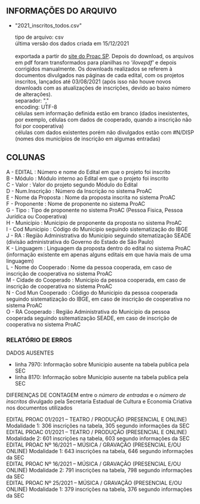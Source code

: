 ## INFORMAÇÕES DO ARQUIVO

- "2021_inscritos_todos.csv"

	tipo de arquivo: csv<br>
	última versão dos dados criada em 15/12/2021<br>	
	exportada a partir do [site do Proac SP](https://www.proac.sp.gov.br/proac-editais-editais-e-resultados/). Depois do download, os arquivos em pdf foram transformados para planilhas no *'ilovepdf'* e depois corrigidos manualmente. Os downloads realizados se referem à documentos divulgados nas páginas de cada edital, com os projetos inscritos, lançados até 03/08/2021 (após isso não houve novos downloads com as atualizações de inscrições, devido ao baixo número de alterações).<br>
	separador: ","<br>
	encoding: UTF-8<br>
	células sem informação definida estão em branco (dados inexistentes, por exemplo, células com dados de cooperado, quando a inscrição não foi por cooperativa)<br>
	células com dados existentes porém não divulgados estão com #N/DISP (nomes dos municípios de inscrição em algumas entradas)

## COLUNAS

A - EDITAL : Número e nome do Edital em que o projeto foi inscrito<br>
B - Módulo : Módulo interno ao Edital em que o projeto foi inscrito<br>
C - Valor : Valor do projeto segundo Módulo do Edital<br>
D - Num.Inscrição : Número da Inscrição no sistema ProAC<br>
E - Nome da Proposta : Nome da proposta inscrita no sistema ProAC<br>
F - Proponente : Nome de proponente no sistema ProAC<br>
G - Tipo : Tipo de proponente no sistema ProAC (Pessoa Fisica, Pessoa Jurídica ou Cooperativa)<br>
H - Município : Municipio de proponente da proposta no sistema ProAC<br>
I - Cod Municipio : Código do Municipio seguindo sistematização do IBGE<br>
J - RA : Região Administrativa do Municipio seguindo sitematização SEADE (divisão administrativa do Governo do Estado de São Paulo)<br>
K - Linguagem : Linguagem da proposta dentro do edital no sistema ProAC (informação existente em apenas alguns editais em que havia mais de uma linguagem)<br>
L - Nome do Cooperado : Nome da pessoa cooperada, em caso de inscrição de cooperativa no sistema ProAC<br>
M - Cidade do Cooperado : Municipio da pessoa cooperada, em caso de inscrição de cooperativa no sistema ProAC<br>
N - Cod Mun Cooperado : Código do Municipio da pessoa cooperada seguindo sistematização do IBGE, em caso de inscrição de cooperativa no sistema ProAC<br>
O - RA Cooperado : Região Administrativa do Municipio da pessoa cooperada seguindo ssitematização SEADE, em caso de inscrição de cooperativa no sistema ProAC

### RELATÓRIO DE ERROS

DADOS AUSENTES

- linha 7970: Informação sobre Municipio ausente na tabela publica pela SEC
- linha 8170: Informação sobre Municipio ausente na tabela publica pela SEC

DIFERENÇAS DE CONTAGEM entre o *número de entradas* e o *número de inscritos* divulgado pela Secretaria Estadual de Cultura e Economia Criativa nos documentos utilizados

EDITAL PROAC 01/2021 – TEATRO / PRODUÇÃO (PRESENCIAL E ONLINE) Modalidade 1: 306 inscrições na tabela, 305 segundo informações da SEC<br>
EDITAL PROAC 01/2021 – TEATRO / PRODUÇÃO (PRESENCIAL E ONLINE) Modalidade 2: 601 inscrições na tabela, 603 segundo informações da SEC<br>
EDITAL PROAC Nº 16/2021 – MÚSICA / GRAVAÇÃO (PRESENCIAL E/OU ONLINE) Modalidade 1: 643 inscrições na tabela, 646 segundo informações da SEC<br>
EDITAL PROAC Nº 16/2021 – MÚSICA / GRAVAÇÃO (PRESENCIAL E/OU ONLINE) Modalidade 2: 791 inscrições na tabela, 798 segundo informações da SEC<br>
EDITAL PROAC Nº 25/2021 – MÚSICA / GRAVAÇÃO (PRESENCIAL E/OU ONLINE) Modalidade 1: 379 inscrições na tabela, 376 segundo informações da SEC<br>
